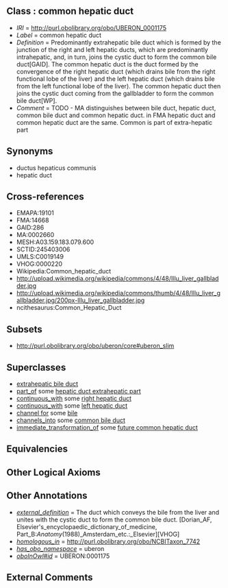 
## Class : common hepatic duct

 * *IRI* = http://purl.obolibrary.org/obo/UBERON_0001175
 * *Label* = common hepatic duct
 * *Definition* = Predominantly extrahepatic bile duct which is formed by the junction of the right and left hepatic ducts, which are predominantly intrahepatic, and, in turn, joins the cystic duct to form the common bile duct[GAID]. The common hepatic duct is the duct formed by the convergence of the right hepatic duct (which drains bile from the right functional lobe of the liver) and the left hepatic duct (which drains bile from the left functional lobe of the liver). The common hepatic duct then joins the cystic duct coming from the gallbladder to form the common bile duct[WP].
 * *Comment* = TODO - MA distinguishes between bile duct, hepatic duct, common bile duct and common hepatic duct. in FMA hepatic duct and common hepatic duct are the same. Common is part of extra-hepatic part

## Synonyms

 * ductus hepaticus communis
 * hepatic duct

## Cross-references

 * EMAPA:19101
 * FMA:14668
 * GAID:286
 * MA:0002660
 * MESH:A03.159.183.079.600
 * SCTID:245403006
 * UMLS:C0019149
 * VHOG:0000220
 * Wikipedia:Common_hepatic_duct
 * http://upload.wikimedia.org/wikipedia/commons/4/48/Illu_liver_gallbladder.jpg
 * http://upload.wikimedia.org/wikipedia/commons/thumb/4/48/Illu_liver_gallbladder.jpg/200px-Illu_liver_gallbladder.jpg
 * ncithesaurus:Common_Hepatic_Duct

## Subsets

 * http://purl.obolibrary.org/obo/uberon/core#uberon_slim

## Superclasses

 * [extrahepatic bile duct](../../UBERON/03/UBERON_0003703.md)
 * [part_of](../../BFO/50/BFO_0000050.md) some [hepatic duct extrahepatic part](../../UBERON/04/UBERON_0005604.md)
 * [continuous_with](../../FMA/72/FMA_85972.md) some [right hepatic duct](../../UBERON/76/UBERON_0001176.md)
 * [continuous_with](../../FMA/72/FMA_85972.md) some [left hepatic duct](../../UBERON/77/UBERON_0001177.md)
 * [channel for](../../core#channel/or/core#channel_for.md) some [bile](../../UBERON/70/UBERON_0001970.md)
 * [channels_into](../../core#channels/to/core#channels_into.md) some [common bile duct](../../UBERON/74/UBERON_0001174.md)
 * [immediate_transformation_of](../../SIO/58/SIO_000658.md) some [future common hepatic duct](../../UBERON/81/UBERON_0010081.md)

## Equivalencies


## Other Logical Axioms


## Other Annotations

 * *[external_definition](../../UBPROP/01/UBPROP_0000001.md)* = The duct which conveys the bile from the liver and unites with the cystic duct to form the common bile duct. [Dorian_AF, Elsevier's_encyclopaedic_dictionary_of_medicine, Part_B:_Anatomy_(1988)_Amsterdam_etc.:_Elsevier][VHOG]
 * *[homologous_in](../../core#homologous/in/core#homologous_in.md)* = http://purl.obolibrary.org/obo/NCBITaxon_7742
 * *[has_obo_namespace](../../ce/oboInOwl#hasOBONamespace.md)* = uberon
 * *[oboInOwl#id](../../id/oboInOwl#id.md)* = UBERON:0001175

## External Comments

